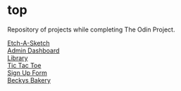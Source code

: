 # top
Repository of projects while completing The Odin Project. 

<a target="_blank" href="https://tjohnson009.github.io/top/etch-a-sketch">Etch-A-Sketch</a><br>
<a target="_blank" href="https://tjohnson009.github.io/top/admin-dashboard">Admin Dashboard</a><br>
<a target="_blank" href="https://tjohnson009.github.io/top/library">Library</a><br>
<a target="_blank" href="https://tjohnson009.github.io/top/tic-tac-toe">Tic Tac Toe</a><br>
<a target="_blank" href="https://tjohnson009.github.io/top/sign-up-form">Sign Up Form</a><br>
<a target="_blank" href="https://tjohnson009.github.io/top/beckys-bakery/dist">Beckys Bakery</a>

